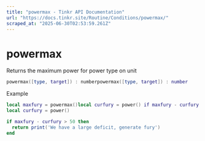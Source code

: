 ```yaml
---
title: "powermax - Tinkr API Documentation"
url: "https://docs.tinkr.site/Routine/Conditions/powermax/"
scraped_at: "2025-06-30T02:53:59.261Z"
---
```


# powermax

Returns the maximum power for power type on unit

```lua
powermax([type, target]) : numberpowermax([type, target]) : number
```

Example

```lua
local maxfury = powermax()local curfury = power() if maxfury - curfury > 50 then  return print('We have a large deficit, generate fury')endlocal maxfury = powermax()
local curfury = power()

if maxfury - curfury > 50 then
  return print('We have a large deficit, generate fury')
end
```